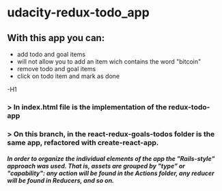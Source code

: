 # udacity-redux-todo_app

## With this app you can:

- add todo and goal items
- will not allow you to add an item wich contains the word "bitcoin"
- remove todo and goal items
- click on todo item and mark as done

-H1

### > In index.html file is the implementation of the redux-todo-app

### > On this branch, in the react-redux-goals-todos folder is the same app, refactored with create-react-app.

##### In order to organize the individual elements of the app the "Rails-style" approach was used. That is, assets are grouped by "type" or "capability": any action will be found in the Actions folder, any reducer will be found in Reducers, and so on.
